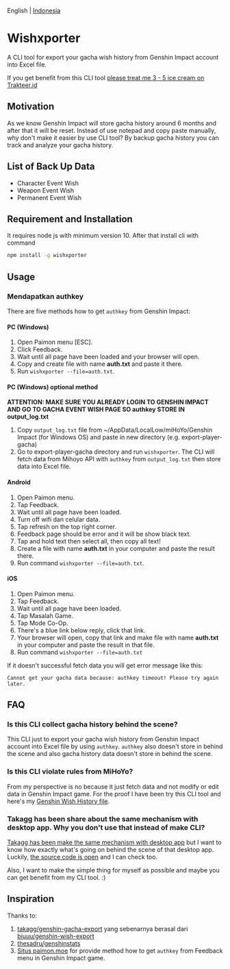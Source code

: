 English | [Indonesia](/README.en-US.md)


# Wishxporter

A CLI tool for export your gacha wish history from Genshin Impact account into Excel file.

If you get benefit from this CLI tool [please treat me 3 - 5 ice cream on Trakteer.id](https://trakteer.id/satyakresna)

## Motivation

As we know Genshin Impact will store gacha history around 6 months and after that it will be reset. Instead of use notepad and copy paste manually, why don't make it easier by use CLI tool? By backup gacha history you can track and analyze your gacha history.

## List of Back Up Data

- Character Event Wish
- Weapon Event Wish
- Permanent Event Wish

## Requirement and Installation

It requires node js with minimum version 10. After that install cli with command

```bash
npm install -g wishxporter
```

## Usage

### Mendapatkan authkey

There are five methods how to get `authkey` from Genshin Impact:

#### **PC (Windows)**

1. Open Paimon menu [ESC].
2. Click Feedback.
3. Wait until all page have been loaded and your browser will open.
4. Copy and create file with name **auth.txt** and paste it there.
5. Run `wishxporter --file=auth.txt`.

#### **PC (Windows) optional method**

**ATTENTION: MAKE SURE YOU ALREADY LOGIN TO GENSHIN IMPACT AND GO TO GACHA EVENT WISH PAGE SO authkey STORE IN output_log.txt**

1. Copy `output_log.txt` file from ~/AppData/LocalLow/miHoYo/Genshin Impact (for Windows OS) and paste in new directory (e.g. export-player-gacha)
2. Go to export-player-gacha directory and run `wishxporter`. The CLI will fetch data from Mihoyo API with `authkey` from `output_log.txt` then store data into Excel file.

#### **Android**

1. Open Paimon menu.
2. Tap Feedback.
3. Wait until all page have been loaded.
4. Turn off wifi dan celular data.
5. Tap refresh on the top right corner.
6. Feedback page should be error and it will be show black text.
7. Tap and hold text then select all, then copy all text!
8. Create a file with name **auth.txt** in your computer and paste the result there.
9. Run command `wishxporter --file=auth.txt`.

#### **iOS**

1. Open Paimon menu.
2. Tap Feedback.
3. Wait until all page have been loaded.
4. Tap Masalah Game.
5. Tap Mode Co-Op.
6. There's a blue link below reply, click that link.
7. Your browser will open, copy that link and make file with name **auth.txt** in your computer and paste the result in that file.
8. Run command `wishxporter --file=auth.txt`

If it doesn't successful fetch data you will get error message like this:

`Cannot get your gacha data because: authkey timeout! Please try again later.`

## FAQ

### Is this CLI collect gacha history behind the scene?

This CLI just to export your gacha wish history from Genshin Impact account into Excel file by using `authkey`. `authkey` also doesn't store in behind the scene and also gacha history data doesn't store in behind the scene.

### Is this CLI violate rules from MiHoYo?

From my perspective is no because it just fetch data and not modify or edit data in Genshin Impact game. For the proof I have been try this CLI tool and here's my [Genshin Wish History file](https://drive.google.com/file/d/1Ny5LRSx4KjuarU6Dvn2S4mv2G9xYsn9O/view?usp=sharing).

### Takagg has been share about the same mechanism with desktop app. Why you don't use that instead of make CLI?

[Takagg has been make the same mechanism with desktop app](https://www.youtube.com/watch?v=EiW5-TwOOtI) but I want to know how exactly what's going on behind the scene of that desktop app. Luckily, [the source code is open](https://github.com/takagg/genshin-gacha-export) and I can check too.

Also, I want to make the simple thing for myself as possible and maybe you can get benefit from my CLI tool. :)

## Inspiration

Thanks to:

1. [takagg/genshin-gacha-export](https://github.com/takagg/genshin-gacha-export) yang sebenarnya berasal dari [biuuu/genshin-wish-export](https://github.com/biuuu/genshin-wish-export) 
2. [thesadru/genshinstats](https://github.com/thesadru/genshinstats)
3. [Situs paimon.moe](https://paimon.moe/wish) for provide method how to get `authkey` from Feedback menu in Genshin Impact game.

